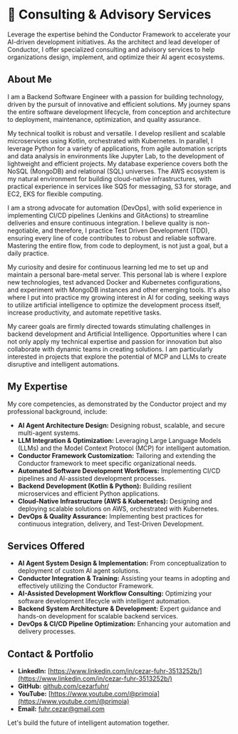 # 🤝 Consulting & Advisory Services

Leverage the expertise behind the Conductor Framework to accelerate your AI-driven development initiatives. As the architect and lead developer of Conductor, I offer specialized consulting and advisory services to help organizations design, implement, and optimize their AI agent ecosystems.

## About Me

I am a Backend Software Engineer with a passion for building technology, driven by the pursuit of innovative and efficient solutions. My journey spans the entire software development lifecycle, from conception and architecture to deployment, maintenance, optimization, and quality assurance.

My technical toolkit is robust and versatile. I develop resilient and scalable microservices using Kotlin, orchestrated with Kubernetes. In parallel, I leverage Python for a variety of applications, from agile automation scripts and data analysis in environments like Jupyter Lab, to the development of lightweight and efficient projects. My database experience covers both the NoSQL (MongoDB) and relational (SQL) universes. The AWS ecosystem is my natural environment for building cloud-native infrastructures, with practical experience in services like SQS for messaging, S3 for storage, and EC2, EKS for flexible computing.

I am a strong advocate for automation (DevOps), with solid experience in implementing CI/CD pipelines (Jenkins and GitActions) to streamline deliveries and ensure continuous integration. I believe quality is non-negotiable, and therefore, I practice Test Driven Development (TDD), ensuring every line of code contributes to robust and reliable software. Mastering the entire flow, from code to deployment, is not just a goal, but a daily practice.

My curiosity and desire for continuous learning led me to set up and maintain a personal bare-metal server. This personal lab is where I explore new technologies, test advanced Docker and Kubernetes configurations, and experiment with MongoDB instances and other emerging tools. It's also where I put into practice my growing interest in AI for coding, seeking ways to utilize artificial intelligence to optimize the development process itself, increase productivity, and automate repetitive tasks.

My career goals are firmly directed towards stimulating challenges in backend development and Artificial Intelligence. Opportunities where I can not only apply my technical expertise and passion for innovation but also collaborate with dynamic teams in creating solutions. I am particularly interested in projects that explore the potential of MCP and LLMs to create disruptive and intelligent automations.

## My Expertise

My core competencies, as demonstrated by the Conductor project and my professional background, include:

-   **AI Agent Architecture Design:** Designing robust, scalable, and secure multi-agent systems.
-   **LLM Integration & Optimization:** Leveraging Large Language Models (LLMs) and the Model Context Protocol (MCP) for intelligent automation.
-   **Conductor Framework Customization:** Tailoring and extending the Conductor framework to meet specific organizational needs.
-   **Automated Software Development Workflows:** Implementing CI/CD pipelines and AI-assisted development processes.
-   **Backend Development (Kotlin & Python):** Building resilient microservices and efficient Python applications.
-   **Cloud-Native Infrastructure (AWS & Kubernetes):** Designing and deploying scalable solutions on AWS, orchestrated with Kubernetes.
-   **DevOps & Quality Assurance:** Implementing best practices for continuous integration, delivery, and Test-Driven Development.

## Services Offered

-   **AI Agent System Design & Implementation:** From conceptualization to deployment of custom AI agent solutions.
-   **Conductor Integration & Training:** Assisting your teams in adopting and effectively utilizing the Conductor Framework.
-   **AI-Assisted Development Workflow Consulting:** Optimizing your software development lifecycle with intelligent automation.
-   **Backend System Architecture & Development:** Expert guidance and hands-on development for scalable backend services.
-   **DevOps & CI/CD Pipeline Optimization:** Enhancing your automation and delivery processes.

## Contact & Portfolio

-   **LinkedIn:** [https://www.linkedin.com/in/cezar-fuhr-3513252b/](https://www.linkedin.com/in/cezar-fuhr-3513252b/)
-   **GitHub:** [github.com/cezarfuhr/](github.com/cezarfuhr/)
-   **YouTube:** [https://www.youtube.com/@primoia](https://www.youtube.com/@primoia)
-   **Email:** fuhr.cezar@gmail.com

Let's build the future of intelligent automation together.